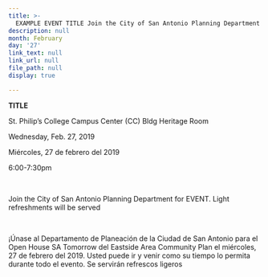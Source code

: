 ```yaml
---
title: >-
  EXAMPLE EVENT TITLE Join the City of San Antonio Planning Department for the EVENTe.
description: null
month: February
day: '27'
link_text: null
link_url: null
file_path: null
display: true

---
```

<p><strong>TITLE</strong></p>
<p>St. Philip&rsquo;s College Campus Center (CC) Bldg Heritage Room</p>
<p>Wednesday, Feb. 27, 2019</p>
<p>Mi&eacute;rcoles, 27 de febrero del 2019</p>
<p>6:00-7:30pm</p>
<p>&nbsp;</p>
<p>Join the City of San Antonio Planning Department for EVENT. Light refreshments will be served</p>
<p>&nbsp;</p>
<p>&iexcl;&Uacute;nase al Departamento de Planeaci&oacute;n de la Ciudad de San Antonio para el Open House SA Tomorrow del Eastside Area Community Plan el mi&eacute;rcoles, 27 de febrero del 2019. Usted puede ir y venir como su tiempo lo permita durante todo el evento. Se servir&aacute;n refrescos ligeros</p>
